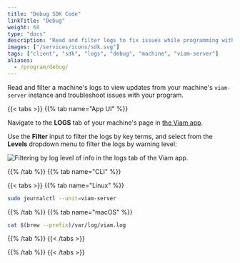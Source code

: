 ```yaml
---
title: "Debug SDK Code"
linkTitle: "Debug"
weight: 60
type: "docs"
description: "Read and filter logs to fix issues while programming with Viam's SDKs."
images: ["/services/icons/sdk.svg"]
tags: ["client", "sdk", "logs", "debug", "machine", "viam-server"]
aliases:
  - /program/debug/
---
```


Read and filter a machine's logs to view updates from your machine's `viam-server` instance and troubleshoot issues with your program.

{{< tabs >}}
{{% tab name="App UI" %}}

Navigate to the **LOGS** tab of your machine's page in [the Viam app](https://app.viam.com).

Use the **Filter** input to filter the logs by key terms, and select from the **Levels** dropdown menu to filter the logs by warning level:

![Filtering by log level of info in the logs tab of the Viam app.](/build/program/sdks/log-level-info.png)

{{% /tab %}}
{{% tab name="CLI" %}}

{{< tabs >}}
{{% tab name="Linux" %}}

```sh {class="command-line" data-prompt="$"}
sudo journalctl --unit=viam-server
```

{{% /tab %}}
{{% tab name="macOS" %}}

```sh {class="command-line" data-prompt="$"}
cat $(brew --prefix)/var/log/viam.log
```

{{% /tab %}}
{{< /tabs >}}

{{% /tab %}}
{{< /tabs >}}
